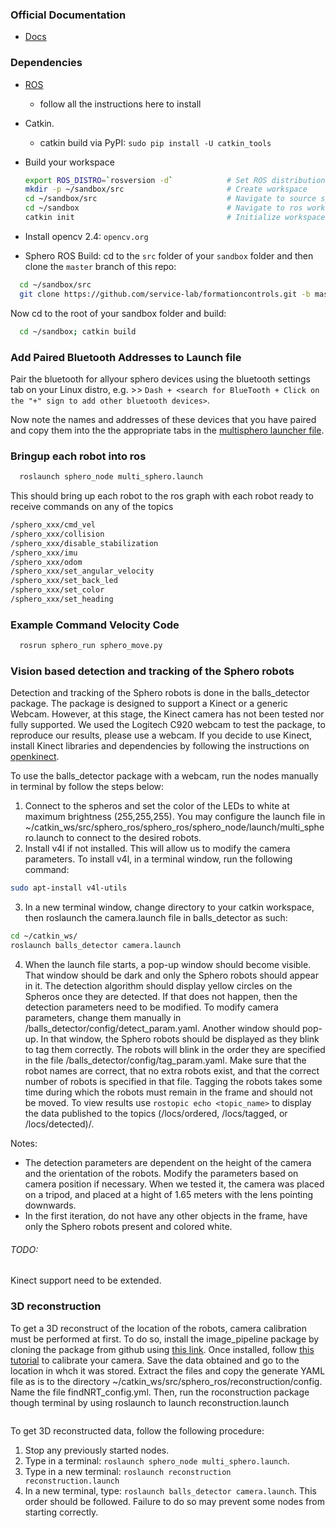 ### Official Documentation

  * [Docs](http://mmwise.github.com/sphero_ros)

### Dependencies

* [ROS](http://wiki.ros.org/indigo/Installation/Ubuntu)
  * follow all the instructions here to install

* Catkin.
  * catkin build via PyPI: `sudo pip install -U catkin_tools`

* Build your workspace

  ```bash
  export ROS_DISTRO=`rosversion -d`            # Set ROS distribution
  mkdir -p ~/sandbox/src                       # Create workspace
  cd ~/sandbox/src                             # Navigate to source space
  cd ~/sandbox                                 # Navigate to ros workspace root
  catkin init                                  # Initialize workspace
  ```

* Install opencv 2.4: `opencv.org`

* Sphero ROS Build: cd to the `src` folder of your `sandbox` folder and then clone the `master` branch of this repo:

```bash
  cd ~/sandbox/src
  git clone https://github.com/service-lab/formationcontrols.git -b master
```

Now cd to the root of your sandbox folder and build:

```bash
  cd ~/sandbox; catkin build
```

### Add Paired Bluetooth Addresses to Launch file

 Pair the bluetooth for allyour sphero devices using the bluetooth settings tab on your Linux distro, e.g. >> `Dash + <search for BlueTooth + Click on the "+" sign to add other bluetooth devices>`.

 Now note the names and addresses of these devices that you have paired and copy them into the the appropriate tabs in the [multisphero launcher file](/sphero_node/launch/multi_sphero.launch).

### Bringup each robot into ros

```bash
  roslaunch sphero_node multi_sphero.launch
```

This should bring up each robot to the ros graph with each robot ready to receive commands on any of the topics

```bash
/sphero_xxx/cmd_vel
/sphero_xxx/collision
/sphero_xxx/disable_stabilization
/sphero_xxx/imu
/sphero_xxx/odom
/sphero_xxx/set_angular_velocity
/sphero_xxx/set_back_led
/sphero_xxx/set_color
/sphero_xxx/set_heading
```

### Example Command Velocity Code

```bash
  rosrun sphero_run sphero_move.py
```


### Vision based detection and tracking of the Sphero robots

Detection and tracking of the Sphero robots is done in the balls_detector package.
The package is designed to support a Kinect or a generic Webcam. However, at this stage, the Kinect camera has not been tested nor fully supported. We used the Logitech C920 webcam to test the package, to reproduce our results, please use a webcam.
  If you decide to use Kinect, install Kinect libraries and dependencies by following the instructions on [openkinect](http://openkinect.org).

To use the balls_detector package with a webcam, run the nodes manually in terminal by follow the steps below:
  1. Connect to the spheros and set the color of the LEDs to white at maximum brightness (255,255,255). You may configure the launch file in ~/catkin_ws/src/sphero_ros/sphero_ros/sphero_node/launch/multi_sphero.launch to connect to the desired robots.
  2. Install v4l if not installed. This will allow us to modify the camera parameters. To install v4l, in a terminal window, run the following command:
  ```bash
  sudo apt-install v4l-utils
  ```
  3. In a new terminal window, change directory to your catkin workspace, then roslaunch the camera.launch file in balls_detector as such:
  ```bash
  cd ~/catkin_ws/
  roslaunch balls_detector camera.launch
  ```
  4. When the launch file starts, a pop-up window should become visible. That window should be dark and only the Sphero robots should appear in it. The detection algorithm should display yellow circles on the Spheros once they are detected. If that does not happen, then the detection parameters need to be modified. To modify camera parameters, change them manually in /balls_detector/config/detect_param.yaml. Another window should pop-up. In that window, the Sphero robots should be displayed as they blink to tag them correctly. The robots will blink in the order they are specified in the file /balls_detector/config/tag_param.yaml. Make sure that the robot names are correct, that no extra robots exist, and that the correct number of robots is specified in that file. Tagging the robots takes some time during which the robots must remain in the frame and should not be moved.
  To view results use ```rostopic echo <topic_name>``` to display the data published to the topics (/locs/ordered, /locs/tagged, or /locs/detected)/.

Notes:
- The detection parameters are dependent on the height of the camera and the orientation of the robots. Modify the parameters based on camera position if necessary. When we tested it, the camera was placed on a tripod, and placed at a hight of 1.65 meters with the lens pointing downwards.
- In the first iteration, do not have any other objects in the frame, have only the Sphero robots present and colored white.

###### TODO:
Kinect support need to be extended.  


### 3D reconstruction

To get a 3D reconstruct of the location of the robots, camera calibration must be performed at first. To do so, install the image_pipeline package by cloning the package from github using [this link](https://github.com/ros-perception/image_pipeline).
Once installed, follow [this tutorial](http://wiki.ros.org/camera_calibration/Tutorials/MonocularCalibration) to calibrate your camera.
Save the data obtained and go to the location in whch it was stored. Extract the files and copy the generate YAML file as is to the directory ~/catkin_ws/src/sphero_ros/reconstruction/config. Name the file findNRT_config.yml.
Then, run the roconstruction package though terminal by using roslaunch to launch  reconstruction.launch
```roslaunch reconstruction reconstruction.launch
```

To get 3D reconstructed data, follow the following procedure:
  1. Stop any previously started nodes.
  2. Type in a terminal: ```roslaunch sphero_node multi_sphero.launch```.
  3. Type in a new terminal: ```roslaunch reconstruction reconstruction.launch```
  4. In a new terminal, type: ```roslaunch balls_detector camera.launch```.
This order should be followed. Failure to do so may prevent some nodes from starting correctly.
